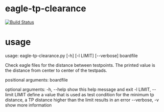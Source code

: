 # eagle-tp-clearance
[![Build Status](https://travis-ci.org/I2SE/eagle-tp-clearance.py.svg)](https://travis-ci.org/I2SE/eagle-tp-clearance.py)

# usage
usage: eagle-tp-clearance.py [-h] [-l LIMIT] [--verbose] boardfile

Check eagle files for the distance between testpoints. The printed value is
the distance from center to center of the testpads.

positional arguments:
  boardfile

optional arguments:
  -h, --help            show this help message and exit
  -l LIMIT, --limit LIMIT
                        define a value that is used as test condition for the
                        minimum tp distance, a TP distance higher than the
                        limit results in an error
  --verbose, -v         show more information

